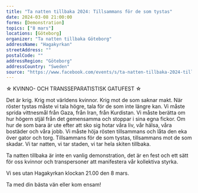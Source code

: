 ```yaml
---
title: "Ta natten tillbaka 2024: Tillsammans för de som tystas"
date: 2024-03-08 21:00:00
forms: [Demonstration]
topics: ["8 mars"]
locations: [Göteborg]
organizer: "Ta natten tillbaka Göteborg"
addressName: "Hagakyrkan"
streetAddress: ""
postalCode: ""
addressRegion: "Göteborg"
addressCountry: "Sweden"
source: "https://www.facebook.com/events/s/ta-natten-tillbaka-2024-tillsa/1086925335682727/"
---
```

☆ KVINNO- OCH TRANSSEPARATISTISK GATUFEST ☆

Det är krig. Krig mot världens kvinnor. Krig mot de som saknar makt. När röster tystas måste vi tala högre, tala för de som inte längre kan. Vi måste sprida vittnesmål från Gaza, från Iran, från Kurdistan. Vi måste berätta om hur högern stjäl från det gemensamma och stoppar i sina egna fickor. Om hur de som bara är ute efter att sko sig hotar våra liv, vår hälsa, våra bostäder och våra jobb. Vi måste höja rösten tillsammans och låta den eka över gator och torg. Tillsammans för de som tystas, tillsammans mot de som skadar. Vi tar natten, vi tar staden, vi tar hela skiten tillbaka.

Ta natten tillbaka är inte en vanlig demonstration, det är en fest och ett sätt för oss kvinnor och transpersoner att manifestera vår kollektiva styrka.

Vi ses utan Hagakyrkan klockan 21.00 den 8 mars.

Ta med din bästa vän eller kom ensam!